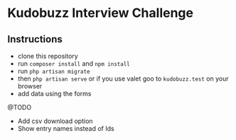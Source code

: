 
# Kudobuzz Interview Challenge

## Instructions
- clone this repository
- run `composer install` and `npm install`
- run `php artisan migrate`
- then `php artisan serve` or if you use valet goo to `kudobuzz.test` on your browser
- add data using the forms

@TODO
- Add csv download option
- Show entry names instead of Ids
